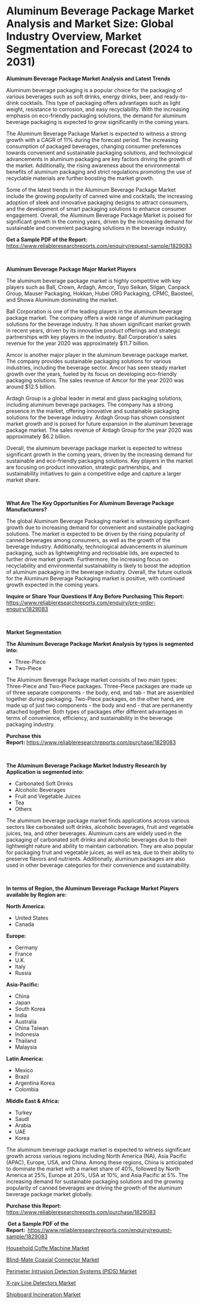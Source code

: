 <p><h1>Aluminum Beverage Package Market Analysis and Market Size: Global Industry Overview, Market Segmentation and Forecast (2024 to 2031)</h1></p><p><strong>Aluminum Beverage Package Market Analysis and Latest Trends</strong></p>
<p><p>Aluminum beverage packaging is a popular choice for the packaging of various beverages such as soft drinks, energy drinks, beer, and ready-to-drink cocktails. This type of packaging offers advantages such as light weight, resistance to corrosion, and easy recyclability. With the increasing emphasis on eco-friendly packaging solutions, the demand for aluminum beverage packaging is expected to grow significantly in the coming years.</p><p>The Aluminum Beverage Package Market is expected to witness a strong growth with a CAGR of 11% during the forecast period. The increasing consumption of packaged beverages, changing consumer preferences towards convenient and sustainable packaging solutions, and technological advancements in aluminum packaging are key factors driving the growth of the market. Additionally, the rising awareness about the environmental benefits of aluminum packaging and strict regulations promoting the use of recyclable materials are further boosting the market growth.</p><p>Some of the latest trends in the Aluminum Beverage Package Market include the growing popularity of canned wine and cocktails, the increasing adoption of sleek and innovative packaging designs to attract consumers, and the development of smart packaging solutions to enhance consumer engagement. Overall, the Aluminum Beverage Package Market is poised for significant growth in the coming years, driven by the increasing demand for sustainable and convenient packaging solutions in the beverage industry.</p></p>
<p><strong>Get a Sample PDF of the Report:&nbsp;</strong> <a href="https://www.reliableresearchreports.com/enquiry/request-sample/1829083">https://www.reliableresearchreports.com/enquiry/request-sample/1829083</a></p>
<p>&nbsp;</p>
<p><strong>Aluminum Beverage Package Major Market Players</strong></p>
<p><p>The aluminum beverage package market is highly competitive with key players such as Ball, Crown, Ardagh, Amcor, Toyo Seikan, Silgan, Canpack Group, Mauser Packaging, Hokkan, Hubei ORG Packaging, CPMC, Baosteel, and Showa Aluminum dominating the market.</p><p>Ball Corporation is one of the leading players in the aluminum beverage package market. The company offers a wide range of aluminum packaging solutions for the beverage industry. It has shown significant market growth in recent years, driven by its innovative product offerings and strategic partnerships with key players in the industry. Ball Corporation's sales revenue for the year 2020 was approximately $11.7 billion.</p><p>Amcor is another major player in the aluminum beverage package market. The company provides sustainable packaging solutions for various industries, including the beverage sector. Amcor has seen steady market growth over the years, fueled by its focus on developing eco-friendly packaging solutions. The sales revenue of Amcor for the year 2020 was around $12.5 billion.</p><p>Ardagh Group is a global leader in metal and glass packaging solutions, including aluminum beverage packages. The company has a strong presence in the market, offering innovative and sustainable packaging solutions for the beverage industry. Ardagh Group has shown consistent market growth and is poised for future expansion in the aluminum beverage package market. The sales revenue of Ardagh Group for the year 2020 was approximately $6.2 billion.</p><p>Overall, the aluminum beverage package market is expected to witness significant growth in the coming years, driven by the increasing demand for sustainable and eco-friendly packaging solutions. Key players in the market are focusing on product innovation, strategic partnerships, and sustainability initiatives to gain a competitive edge and capture a larger market share.</p></p>
<p>&nbsp;</p>
<p><strong>What Are The Key Opportunities For Aluminum Beverage Package Manufacturers?</strong></p>
<p><p>The global Aluminum Beverage Packaging market is witnessing significant growth due to increasing demand for convenient and sustainable packaging solutions. The market is expected to be driven by the rising popularity of canned beverages among consumers, as well as the growth of the beverage industry. Additionally, technological advancements in aluminum packaging, such as lightweighting and reclosable lids, are expected to further drive market growth. Furthermore, the increasing focus on recyclability and environmental sustainability is likely to boost the adoption of aluminum packaging in the beverage industry. Overall, the future outlook for the Aluminum Beverage Packaging market is positive, with continued growth expected in the coming years.</p></p>
<p><strong>Inquire or Share Your Questions If Any Before Purchasing This Report:</strong> <a href="https://www.reliableresearchreports.com/enquiry/pre-order-enquiry/1829083">https://www.reliableresearchreports.com/enquiry/pre-order-enquiry/1829083</a></p>
<p>&nbsp;</p>
<p><strong>Market Segmentation</strong></p>
<p><strong>The Aluminum Beverage Package Market Analysis by types is segmented into:</strong></p>
<p><ul><li>Three-Piece</li><li>Two-Piece</li></ul></p>
<p><p>The Aluminum Beverage Package market consists of two main types: Three-Piece and Two-Piece packages. Three-Piece packages are made up of three separate components - the body, end, and tab - that are assembled together during packaging. Two-Piece packages, on the other hand, are made up of just two components - the body and end - that are permanently attached together. Both types of packages offer different advantages in terms of convenience, efficiency, and sustainability in the beverage packaging industry.</p></p>
<p><strong>Purchase this Report:&nbsp;</strong><a href="https://www.reliableresearchreports.com/purchase/1829083">https://www.reliableresearchreports.com/purchase/1829083</a></p>
<p>&nbsp;</p>
<p><strong>The Aluminum Beverage Package Market Industry Research by Application is segmented into:</strong></p>
<p><ul><li>Carbonated Soft Drinks</li><li>Alcoholic Beverages</li><li>Fruit and Vegetable Juices</li><li>Tea</li><li>Others</li></ul></p>
<p><p>The aluminum beverage package market finds applications across various sectors like carbonated soft drinks, alcoholic beverages, fruit and vegetable juices, tea, and other beverages. Aluminum cans are widely used in the packaging of carbonated soft drinks and alcoholic beverages due to their lightweight nature and ability to maintain carbonation. They are also popular for packaging fruit and vegetable juices, as well as tea, due to their ability to preserve flavors and nutrients. Additionally, aluminum packages are also used in other beverage categories for their convenience and sustainability.</p></p>
<p>&nbsp;</p>
<p><strong>In terms of Region, the Aluminum Beverage Package Market Players available by Region are:</strong></p>
<p>
    <p> <strong> North America: </strong>
        <ul>
            <li>United States</li>
            <li>Canada</li>
        </ul>
        </p> 
    <p> <strong> Europe: </strong>
        <ul>
            <li>Germany</li>
            <li>France</li>
            <li>U.K.</li>
            <li>Italy</li>
            <li>Russia</li>
        </ul>
        </p> 
    <p> <strong> Asia-Pacific: </strong>
        <ul>
            <li>China</li>
            <li>Japan</li>
            <li>South Korea</li>
            <li>India</li>
            <li>Australia</li>
            <li>China Taiwan</li>
            <li>Indonesia</li>
            <li>Thailand</li>
            <li>Malaysia</li>
        </ul>
        </p> 
    <p> <strong> Latin America: </strong>
        <ul>
            <li>Mexico</li>
            <li>Brazil</li>
            <li>Argentina Korea</li>
            <li>Colombia</li>
        </ul>
        </p> 
    <p> <strong> Middle East & Africa: </strong>
        <ul>
            <li>Turkey</li>
            <li>Saudi</li>
            <li>Arabia</li>
            <li>UAE</li>
            <li>Korea</li>
        </ul>
    </p>
    </p>
<p><p>The aluminum beverage package market is expected to witness significant growth across various regions including North America (NA), Asia Pacific (APAC), Europe, USA, and China. Among these regions, China is anticipated to dominate the market with a market share of 40%, followed by North America at 25%, Europe at 20%, USA at 10%, and Asia Pacific at 5%. The increasing demand for sustainable packaging solutions and the growing popularity of canned beverages are driving the growth of the aluminum beverage package market globally.</p></p>
<p><strong>Purchase this Report: </strong><a href="https://www.reliableresearchreports.com/purchase/1829083">https://www.reliableresearchreports.com/purchase/1829083</a></p>
<p>&nbsp;<strong>Get a Sample PDF of the Report:&nbsp;&nbsp;</strong><a href="https://www.reliableresearchreports.com/enquiry/request-sample/1829083">https://www.reliableresearchreports.com/enquiry/request-sample/1829083</a></p>
<p><strong></strong></p>
<p><p><a href="https://issuu.com/reportprime-2/docs/household-coffe-machine-market-size-2030.pptx">Household Coffe Machine Market</a></p><p><a href="https://issuu.com/reportprime-2/docs/blind-mate-coaxial-connector-market-size-2030.pptx">Blind-Mate Coaxial Connector Market</a></p><p><a href="https://github.com/johnbach50/Market-Research-Report-List-2/blob/main/perimeter-intrusion-detection-systems-pids-market.md">Perimeter Intrusion Detection Systems (PIDS) Market</a></p><p><a href="https://github.com/GroverBarry/Market-Research-Report-List-4/blob/main/x-ray-line-detectors-market.md">X-ray Line Detectors Market</a></p><p><a href="https://github.com/lylyparadise/Market-Research-Report-List-2/blob/main/shipboard-incineration-market.md">Shipboard Incineration Market</a></p></p>